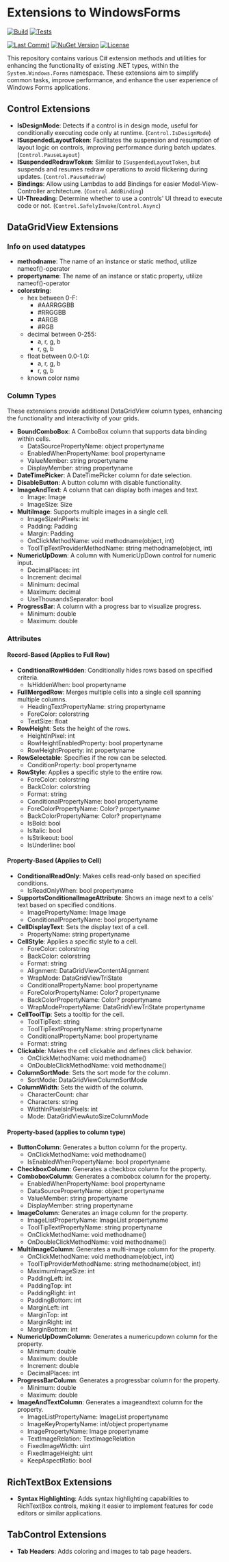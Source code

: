 # Extensions to WindowsForms

[![Build](https://github.com/Hawkynt/C--FrameworkExtensions/actions/workflows/NewBuild.yml/badge.svg)](https://github.com/Hawkynt/C--FrameworkExtensions/actions/workflows/NewBuild.yml)
[![Tests](https://github.com/Hawkynt/C--FrameworkExtensions/actions/workflows/Tests.yml/badge.svg)](https://github.com/Hawkynt/C--FrameworkExtensions/actions/workflows/Tests.yml)

[![Last Commit](https://img.shields.io/github/last-commit/Hawkynt/C--FrameworkExtensions?branch=master)](https://github.com/Hawkynt/C--FrameworkExtensions/commits/master/System.Windows.Forms.Extensions)
[![NuGet Version](https://img.shields.io/nuget/v/FrameworkExtensions.System.Windows.Forms)](https://www.nuget.org/packages/FrameworkExtensions.System.Windows.Forms/)
[![License](https://img.shields.io/badge/License-LGPL_3.0-blue)](https://licenses.nuget.org/LGPL-3.0-or-later)

This repository contains various C# extension methods and utilities for enhancing the functionality of existing .NET types, within the `System.Windows.Forms` namespace. These extensions aim to simplify common tasks, improve performance, and enhance the user experience of Windows Forms applications.

## Control Extensions

- **IsDesignMode**: Detects if a control is in design mode, useful for conditionally executing code only at runtime. (`Control.IsDesignMode`)
- **ISuspendedLayoutToken**: Facilitates the suspension and resumption of layout logic on controls, improving performance during batch updates. (`Control.PauseLayout`)
- **ISuspendedRedrawToken**: Similar to `ISuspendedLayoutToken`, but suspends and resumes redraw operations to avoid flickering during updates. (`Control.PauseRedraw`)
- **Bindings**: Allow using Lambdas to add Bindings for easier Model-View-Controller architecture. (`Control.AddBinding`)
- **UI-Threading**: Determine whether to use a controls' UI thread to execute code or not. (`Control.SafelyInvoke`/`Control.Async`)

## DataGridView Extensions

### Info on used datatypes

- **methodname**: The name of an instance or static method, utilize nameof()-operator
- **propertyname**: The name of an instance or static property, utilize nameof()-operator
- **colorstring**:
  - hex between 0-F:
    - #AARRGGBB
    - #RRGGBB
    - #ARGB
    - #RGB
  - decimal between 0-255:
    - a, r, g, b
    - r, g, b
  - float between 0.0-1.0:
    - a, r, g, b
    - r, g, b
  - known color name

### Column Types

These extensions provide additional DataGridView column types, enhancing the functionality and interactivity of your grids.

- **BoundComboBox**: A ComboBox column that supports data binding within cells.
  - DataSourcePropertyName: object propertyname
  - EnabledWhenPropertyName: bool propertyname
  - ValueMember: string propertyname
  - DisplayMember: string propertyname
- **DateTimePicker**: A DateTimePicker column for date selection.
- **DisableButton**: A button column with disable functionality.
- **ImageAndText**: A column that can display both images and text.
  - Image: Image
  - ImageSize: Size
- **MultiImage**: Supports multiple images in a single cell.
  - ImageSizeInPixels: int
  - Padding: Padding
  - Margin: Padding
  - OnClickMethodName: void methodname(object, int)
  - ToolTipTextProviderMethodName: string methodname(object, int)
- **NumericUpDown**: A column with NumericUpDown control for numeric input.
  - DecimalPlaces: int
  - Increment: decimal
  - Minimum: decimal
  - Maximum: decimal
  - UseThousandsSeparator: bool
- **ProgressBar**: A column with a progress bar to visualize progress.
  - Minimum: double
  - Maximum: double

### Attributes

#### Record-Based (Applies to Full Row)

- **ConditionalRowHidden**: Conditionally hides rows based on specified criteria.
  - IsHiddenWhen: bool propertyname
- **FullMergedRow**: Merges multiple cells into a single cell spanning multiple columns.
  - HeadingTextPropertyName: string propertyname
  - ForeColor: colorstring
  - TextSize: float
- **RowHeight**: Sets the height of the rows.
  - HeightInPixel: int
  - RowHeightEnabledProperty: bool propertyname
  - RowHeightProperty: int propertyname
- **RowSelectable**: Specifies if the row can be selected.
  - ConditionProperty: bool propertyname
- **RowStyle**: Applies a specific style to the entire row.
  - ForeColor: colorstring
  - BackColor: colorstring
  - Format: string
  - ConditionalPropertyName: bool propertyname
  - ForeColorPropertyName: Color? propertyname
  - BackColorPropertyName: Color? propertyname
  - IsBold: bool
  - IsItalic: bool
  - IsStrikeout: bool
  - IsUnderline: bool

#### Property-Based (Applies to Cell)

- **ConditionalReadOnly**: Makes cells read-only based on specified conditions.
  - IsReadOnlyWhen: bool propertyname
- **SupportsConditionalImageAttribute**: Shows an image next to a cells' text based on specified conditions.
  - ImagePropertyName: Image Image
  - ConditionalPropertyName: bool propertyname
- **CellDisplayText**: Sets the display text of a cell.
  - PropertyName: string propertyname
- **CellStyle**: Applies a specific style to a cell.
  - ForeColor: colorstring
  - BackColor: colorstring
  - Format: string
  - Alignment: DataGridViewContentAlignment
  - WrapMode: DataGridViewTriState
  - ConditionalPropertyName: bool propertyname
  - ForeColorPropertyName: Color? propertyname
  - BackColorPropertyName: Color? propertyname
  - WrapModePropertyName: DataGridViewTriState propertyname
- **CellToolTip**: Sets a tooltip for the cell.
  - ToolTipText: string
  - ToolTipTextPropertyName: string propertyname
  - ConditionalPropertyName: bool propertyname
  - Format: string
- **Clickable**: Makes the cell clickable and defines click behavior.
  - OnClickMethodName: void methodname()
  - OnDoubleClickMethodName: void methodname()
- **ColumnSortMode**: Sets the sort mode for the column.
  - SortMode: DataGridViewColumnSortMode
- **ColumnWidth**: Sets the width of the column.
  - CharacterCount: char
  - Characters: string
  - WidthInPixelsInPixels: int
  - Mode: DataGridViewAutoSizeColumnMode

#### Property-based (applies to column type)

- **ButtonColumn**: Generates a button column for the property.
  - OnClickMethodName: void methodname()
  - IsEnabledWhenPropertyName: bool propertyname
- **CheckboxColumn**: Generates a checkbox column for the property.
- **ComboboxColumn**: Generates a combobox column for the property.
  - EnabledWhenPropertyName: bool propertyname
  - DataSourcePropertyName: object propertyname
  - ValueMember: string propertyname
  - DisplayMember: string propertyname
- **ImageColumn**: Generates an image column for the property.
  - ImageListPropertyName: ImageList propertyname
  - ToolTipTextPropertyName: string propertyname
  - OnClickMethodName: void methodname()
  - OnDoubleClickMethodName: void methodname()
- **MultiImageColumn**: Generates a multi-image column for the property.
  - OnClickMethodName: void methodname(object, int)
  - ToolTipProviderMethodName: string methodname(object, int)
  - MaximumImageSize: int
  - PaddingLeft: int
  - PaddingTop: int
  - PaddingRight: int
  - PaddingBottom: int
  - MarginLeft: int
  - MarginTop: int
  - MarginRight: int
  - MarginBottom: int
- **NumericUpDownColumn**: Generates a numericupdown column for the property.
  - Minimum: double
  - Maximum: double
  - Increment: double
  - DecimalPlaces: int
- **ProgressBarColumn**: Generates a progressbar column for the property.
  - Minimum: double
  - Maximum: double
- **ImageAndTextColumn**: Generates a imageandtext column for the property.
  - ImageListPropertyName: ImageList propertyname
  - ImageKeyPropertyName: int/object propertyname
  - ImagePropertyName: Image propertyname
  - TextImageRelation: TextImageRelation
  - FixedImageWidth: uint
  - FixedImageHeight: uint
  - KeepAspectRatio: bool

## RichTextBox Extensions

- **Syntax Highlighting**: Adds syntax highlighting capabilities to RichTextBox controls, making it easier to implement features for code editors or similar applications.

## TabControl Extensions

- **Tab Headers**: Adds coloring and images to tab page headers.
